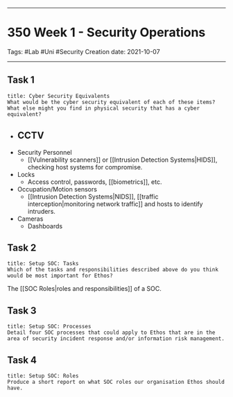 -----------------------------------------------
# 350 Week 1 - Security Operations
Tags:  #Lab #Uni #Security
Creation date: 2021-10-07

-----------------------------------------------

## Task 1
```ad-question
title: Cyber Security Equivalents
What would be the cyber security equivalent of each of these items? What else might you find in physical security that has a cyber equivalent?
```

- CCTV
	- 
- Security Personnel
	- [[Vulnerability scanners]] or [[Intrusion Detection Systems|HIDS]], checking host systems for compromise.
- Locks
	- Access control, passwords, [[biometrics]], etc.
- Occupation/Motion sensors
	- [[Intrusion Detection Systems|NIDS]], [[traffic interception|monitoring network traffic]] and hosts to identify intruders.
- Cameras
	- Dashboards


## Task 2
```ad-question
title: Setup SOC: Tasks
Which of the tasks and responsibilities described above do you think would be most important for Ethos?
```

The [[SOC Roles|roles and responsibilities]] of a SOC.


## Task 3

```ad-question
title: Setup SOC: Processes
Detail four SOC processes that could apply to Ethos that are in the area of security incident response and/or information risk management.
```



## Task 4

```ad-question
title: Setup SOC: Roles
Produce a short report on what SOC roles our organisation Ethos should have.
```

